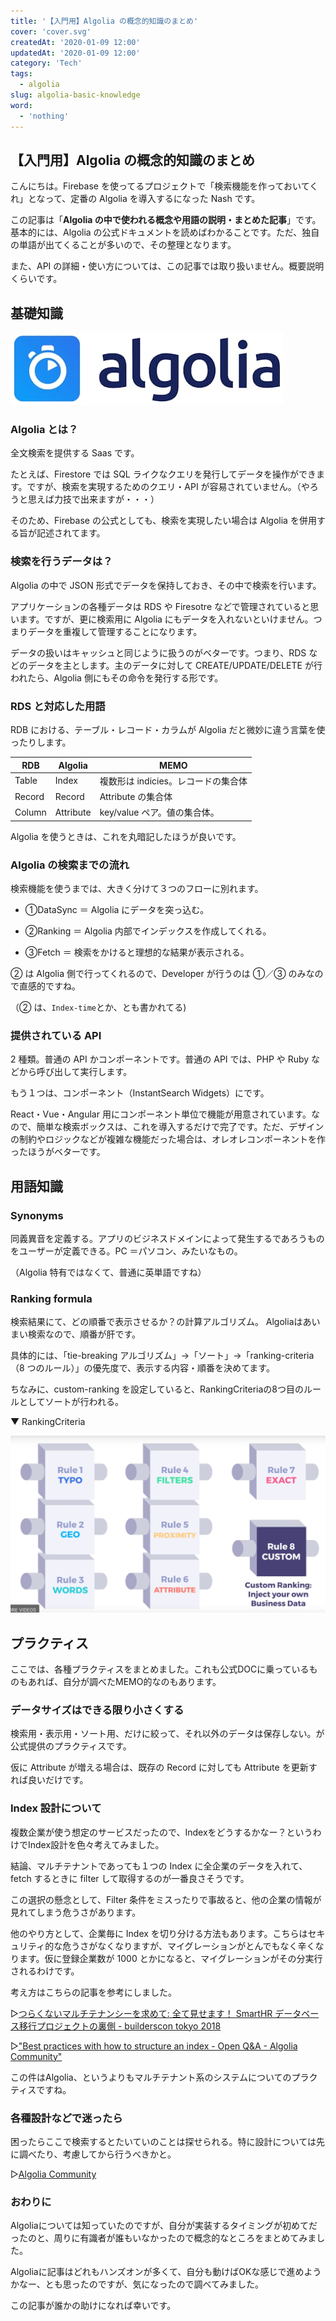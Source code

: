 ```yaml
---
title: '【入門用】Algolia の概念的知識のまとめ'
cover: 'cover.svg'
createdAt: '2020-01-09 12:00'
updatedAt: '2020-01-09 12:00'
category: 'Tech'
tags:
  - algolia
slug: algolia-basic-knowledge
word:
  - 'nothing'
---
```


## 【入門用】Algolia の概念的知識のまとめ

こんにちは。Firebase を使ってるプロジェクトで「検索機能を作っておいてくれ」となって、定番の Algolia を導入するになった Nash です。

この記事は「**Algolia の中で使われる概念や用語の説明・まとめた記事**」です。基本的には、Algolia の公式ドキュメントを読めばわかることです。ただ、独自の単語が出てくることが多いので、その整理となります。

また、API の詳細・使い方については、この記事では取り扱いません。概要説明くらいです。

## 基礎知識

![algolia-top](./_algolia.jpg)

### Algolia とは？

全文検索を提供する Saas です。

たとえば、Firestore では SQL ライクなクエリを発行してデータを操作ができます。ですが、検索を実現するためのクエリ・API が容易されていません。（やろうと思えば力技で出来ますが・・・）

そのため、Firebase の公式としても、検索を実現したい場合は Algolia を併用する旨が記述されてます。

### 検索を行うデータは？

Algolia の中で JSON 形式でデータを保持しておき、その中で検索を行います。

アプリケーションの各種データは RDS や Firesotre などで管理されていると思います。ですが、更に検索用に Algolia にもデータを入れないといけません。つまりデータを重複して管理することになります。

データの扱いはキャッシュと同じように扱うのがベターです。つまり、RDS などのデータを主とします。主のデータに対して CREATE/UPDATE/DELETE が行われたら、Algolia 側にもその命令を発行する形です。

### RDS と対応した用語

RDB における、テーブル・レコード・カラムが Algolia だと微妙に違う言葉を使ったりします。

| RDB    | Algolia   | MEMO                                |
| ------ | --------- | ----------------------------------- |
| Table  | Index     | 複数形は indicies。レコードの集合体 |
| Record | Record    | Attribute の集合体                  |
| Column | Attribute | key/value ペア。値の集合体。        |

Algolia を使うときは、これを丸暗記したほうが良いです。

### Algolia の検索までの流れ

検索機能を使うまでは、大きく分けて３つのフローに別れます。

- ①DataSync ＝ Algolia にデータを突っ込む。

- ②Ranking ＝ Algolia 内部でインデックスを作成してくれる。

- ③Fetch ＝ 検索をかけると理想的な結果が表示される。

② は Algolia 側で行ってくれるので、Developer が行うのは ①／③ のみなので直感的ですね。

（② は、`Index-time`とか、とも書かれてる)

### 提供されている API

2 種類。普通の API かコンポーネントです。普通の API では、PHP や Ruby などから呼び出して実行します。

もう１つは、コンポーネント（InstantSearch Widgets）にです。

React・Vue・Angular 用にコンポーネント単位で機能が用意されています。なので、簡単な検索ボックスは、これを導入するだけで完了です。ただ、デザインの制約やロジックなどが複雑な機能だった場合は、オレオレコンポーネントを作ったほうがベターです。

## 用語知識

### Synonyms

同義異音を定義する。アプリのビジネスドメインによって発生するであろうものをユーザーが定義できる。PC ＝パソコン、みたいなもの。

（Algolia 特有ではなくて、普通に英単語ですね）

### Ranking formula

検索結果にて、どの順番で表示させるか？の計算アルゴリズム。
Algoliaはあいまい検索なので、順番が肝です。

具体的には、「tie-breaking アルゴリズム」→「ソート」→「ranking-criteria（8 つのルール）」の優先度で、表示する内容・順番を決めてます。

ちなみに、custom-ranking を設定していると、RankingCriteriaの8つ目のルールとしてソートが行われる。

▼ RankingCriteria

![ranking-criteria](./_ranking-criteria.jpg)

<!-- TODO: ここからは、ちょっと調べが甘いので、どこかのタイミングで調べてから。

### Faceting

- saveする前時点で定義する
- マネジメントコンソール上や、APIの関数の結果にて、件数をグループ単位にて集計できるようになる。



### Relavance

- とは、「検索をしたときに、検索文言と結果の関連性」は、どう実現しているか？RDB|Algolia

- ランキングは、`ranking-formula`のフェーズにて行われる。

### Attributes の４つの種類に分類される

### 検索用`searchableAttributes`

- default だと、すべての attributes が検索対象になる。これを設定することで、検索対象の attributes を指定できる。
- `['title, comments', 'type']`と定義すると、title と comments が同一の優先度になる。

### 表示用

まんま、表示する用。以上。ちなみに、表示用 attributes は、検索することも可能。

### フィルター用

- facets として定義しないといけない？？
- filterable な値として定義するタイミングは、indexing time 時点でしないといけない。
- ただし、numeric/boolean の場合は、この定義をしないでもフィルター可能。

### 順番用(customizing-ranking)

- 検索アルゴリズムに対して、特定の attributes へ重さを与えるためのもの。
- 例えば、「地震」という単語で検索して更に「いいね数」が多いツイートを検索上位に持ってきたい、という場合、liked-count の attribuets を customizing-ranking として登録する。

-->

## プラクティス

ここでは、各種プラクティスをまとめました。これも公式DOCに乗っているものもあれば、自分が調べたMEMO的なのもあります。

### データサイズはできる限り小さくする

検索用・表示用・ソート用、だけに絞って、それ以外のデータは保存しない。が公式提供のプラクティスです。

仮に Attribute が増える場合は、既存の Record に対しても Attribute を更新すれば良いだけです。

### Index 設計について

複数企業が使う想定のサービスだったので、Indexをどうするかなー？というわけでIndex設計を色々考えてみました。

結論、マルチテナントであっても１つの Index に全企業のデータを入れて、fetch するときに filter して取得するのが一番良さそうです。

この選択の懸念として、Filter 条件をミスったりで事故ると、他の企業の情報が見れてしまう危うさがあります。

他のやり方として、企業毎に Index を切り分ける方法もあります。こちらはセキュリティ的な危うさがなくなりますが、マイグレーションがとんでもなく辛くなります。仮に登録企業数が 1000 とかになると、マイグレーションがその分実行されるわけです。

考え方はこちらの記事を参考にしました。

▷[つらくないマルチテナンシーを求めて: 全て見せます！ SmartHR データベース移行プロジェクトの裏側 - builderscon tokyo 2018](https://builderscon.io/tokyo/2018/session/5485dc21-810e-4d12-9102-30b2812cd64f)

▷["Best practices with how to structure an index - Open Q&A - Algolia Community"](https://discourse.algolia.com/t/best-practices-with-how-to-structure-an-index/6040/2)

この件はAlgolia、というよりもマルチテナント系のシステムについてのプラクティスですね。

### 各種設計などで迷ったら

困ったらここで検索するとたいていのことは探せられる。特に設計については先に調べたり、考慮してから行うべきかと。

▷[Algolia Community](https://discourse.algolia.com/search)

### おわりに

Algoliaについては知っていたのですが、自分が実装するタイミングが初めてだったのと、周りに有識者が誰もいなかったので概念的なところをまとめてみました。

Algoliaに記事はどれもハンズオンが多くて、自分も動けばOKな感じで進めようかなー、とも思ったのですが、気になったので調べてみました。

この記事が誰かの助けになれば幸いです。
